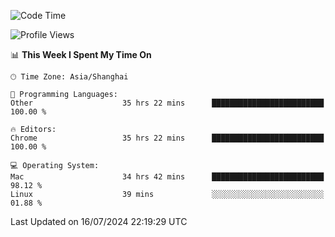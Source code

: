<!--START_SECTION:waka-->
![Code Time](http://img.shields.io/badge/Code%20Time-2%2C487%20hrs%209%20mins-blue)

![Profile Views](http://img.shields.io/badge/Profile%20Views-0-blue)

📊 **This Week I Spent My Time On** 

```text
🕑︎ Time Zone: Asia/Shanghai

💬 Programming Languages: 
Other                    35 hrs 22 mins      █████████████████████████   100.00 % 

🔥 Editors: 
Chrome                   35 hrs 22 mins      █████████████████████████   100.00 % 

💻 Operating System: 
Mac                      34 hrs 42 mins      █████████████████████████   98.12 % 
Linux                    39 mins             ░░░░░░░░░░░░░░░░░░░░░░░░░   01.88 % 
```


 Last Updated on 16/07/2024 22:19:29 UTC
<!--END_SECTION:waka-->